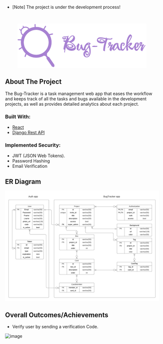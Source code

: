 <!-- PROJECT LOGO -->

- [Note] The project is under the development process!

<br />
<p align="center">
  <a href="">
    <img  src="imags/logo.png" alt="Logo">
  </a>
  
  <br />
<!--     <a href="https://CFlixapp.xyz">View Demo</a> -->


## About The Project

The Bug-Tracker is a task management web app that eases the workflow and keeps track of all the tasks and bugs available in the development projects, as well as provides detailed analytics about each project.
  
### Built With:

  * [React](https://ar.reactjs.org)
  * [Django Rest API](https://www.djangoproject.com)

### Implemented Security:
  
  * JWT (JSON Web Tokens).
  * Password Hashing
  * Email Verification 
  
## ER Diagram
  
  <img src="imags/ERD.png" alt="Logo">
  
## Overall Outcomes/Achievements
  
  * Verify user by sending a verification Code.
  
  ![image](https://user-images.githubusercontent.com/58237246/138947866-cbcac3c3-4faa-4aac-a82b-cdba7bb3671b.png)

